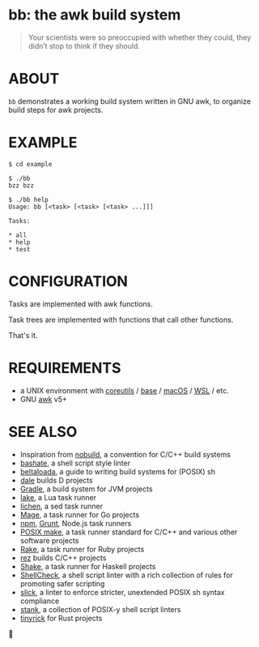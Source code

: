 # bb: the awk build system

> Your scientists were so preoccupied with whether they could, they didn’t stop to think if they should.

# ABOUT

`bb` demonstrates a working build system written in GNU awk, to organize build steps for awk projects.

# EXAMPLE

```console
$ cd example

$ ./bb
bzz bzz

$ ./bb help
Usage: bb [<task> [<task> [<task> ...]]]

Tasks:

* all
* help
* test
```

# CONFIGURATION

Tasks are implemented with awk functions.

Task trees are implemented with functions that call other functions.

That's it.

# REQUIREMENTS

* a UNIX environment with [coreutils](https://www.gnu.org/software/coreutils/) / [base](http://ftp.freebsd.org/pub/FreeBSD/releases/) / [macOS](https://www.apple.com/macos) / [WSL](https://learn.microsoft.com/en-us/windows/wsl/install) / etc.
* GNU [awk](https://www.gnu.org/software/gawk/manual/gawk.html) v5+

# SEE ALSO

* Inspiration from [nobuild](https://github.com/tsoding/nobuild), a convention for C/C++ build systems
* [bashate](https://github.com/openstack/bashate), a shell script style linter
* [beltaloada](https://github.com/mcandre/beltaloada), a guide to writing build systems for (POSIX) sh
* [dale](https://github.com/mcandre/dale) builds D projects
* [Gradle](https://gradle.org/), a build system for JVM projects
* [lake](https://luarocks.org/modules/steved/lake), a Lua task runner
* [lichen](https://github.com/mcandre/lichen), a sed task runner
* [Mage](https://magefile.org/), a task runner for Go projects
* [npm](https://www.npmjs.com/), [Grunt](https://gruntjs.com/), Node.js task runners
* [POSIX make](https://pubs.opengroup.org/onlinepubs/009695299/utilities/make.html), a task runner standard for C/C++ and various other software projects
* [Rake](https://ruby.github.io/rake/), a task runner for Ruby projects
* [rez](https://github.com/mcandre/rez) builds C/C++ projects
* [Shake](https://shakebuild.com/), a task runner for Haskell projects
* [ShellCheck](https://www.shellcheck.net/), a shell script linter with a rich collection of rules for promoting safer scripting
* [slick](https://github.com/mcandre/slick), a linter to enforce stricter, unextended POSIX sh syntax compliance
* [stank](https://github.com/mcandre/stank), a collection of POSIX-y shell script linters
* [tinyrick](https://github.com/mcandre/tinyrick) for Rust projects

🐝
